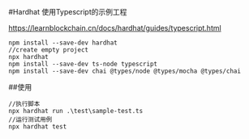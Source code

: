 #Hardhat 使用Typescript的示例工程

https://learnblockchain.cn/docs/hardhat/guides/typescript.html

```
npm install --save-dev hardhat
//create empty project
npx hardhat
npm install --save-dev ts-node typescript
npm install --save-dev chai @types/node @types/mocha @types/chai
```

##使用
```
//执行脚本
npx hardhat run .\test\sample-test.ts
//运行测试用例
npx hardhat test
```
